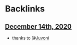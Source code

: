 
# Backlinks
## [December 14th, 2020](<December 14th, 2020.md>)
- thanks to [@Juvoni](<@Juvoni.md>)

